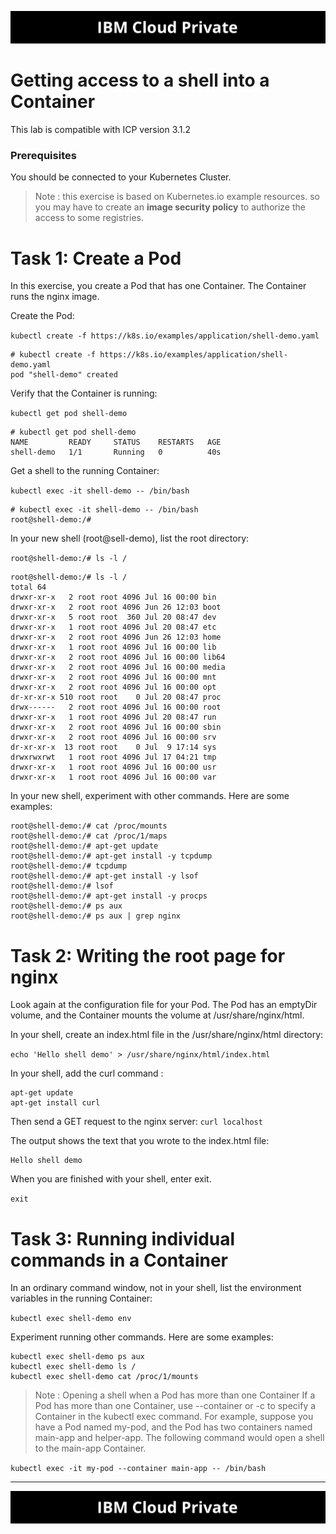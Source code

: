 ![icp000](images/icp000.png)



# Getting access to a shell into a Container



This lab is compatible with ICP version 3.1.2

### Prerequisites

You should be connected to your Kubernetes Cluster. 
>Note : this exercise is based on Kubernetes.io example resources. so you may have to create an **image security policy** to authorize the access to some registries.

# Task 1: Create a Pod

In this exercise, you create a Pod that has one Container. The Container runs the nginx image. 

Create the Pod:

`kubectl create -f https://k8s.io/examples/application/shell-demo.yaml`

```
# kubectl create -f https://k8s.io/examples/application/shell-demo.yaml
pod "shell-demo" created
```

Verify that the Container is running:

`kubectl get pod shell-demo`

```
# kubectl get pod shell-demo
NAME         READY     STATUS    RESTARTS   AGE
shell-demo   1/1       Running   0          40s
```

Get a shell to the running Container:

`kubectl exec -it shell-demo -- /bin/bash`

```
# kubectl exec -it shell-demo -- /bin/bash
root@shell-demo:/# 
```

In your new shell (root@sell-demo), list the root directory:

`root@shell-demo:/# ls -l /` 

```
root@shell-demo:/# ls -l /
total 64
drwxr-xr-x   2 root root 4096 Jul 16 00:00 bin
drwxr-xr-x   2 root root 4096 Jun 26 12:03 boot
drwxr-xr-x   5 root root  360 Jul 20 08:47 dev
drwxr-xr-x   1 root root 4096 Jul 20 08:47 etc
drwxr-xr-x   2 root root 4096 Jun 26 12:03 home
drwxr-xr-x   1 root root 4096 Jul 16 00:00 lib
drwxr-xr-x   2 root root 4096 Jul 16 00:00 lib64
drwxr-xr-x   2 root root 4096 Jul 16 00:00 media
drwxr-xr-x   2 root root 4096 Jul 16 00:00 mnt
drwxr-xr-x   2 root root 4096 Jul 16 00:00 opt
dr-xr-xr-x 510 root root    0 Jul 20 08:47 proc
drwx------   2 root root 4096 Jul 16 00:00 root
drwxr-xr-x   1 root root 4096 Jul 20 08:47 run
drwxr-xr-x   2 root root 4096 Jul 16 00:00 sbin
drwxr-xr-x   2 root root 4096 Jul 16 00:00 srv
dr-xr-xr-x  13 root root    0 Jul  9 17:14 sys
drwxrwxrwt   1 root root 4096 Jul 17 04:21 tmp
drwxr-xr-x   1 root root 4096 Jul 16 00:00 usr
drwxr-xr-x   1 root root 4096 Jul 16 00:00 var
```

In your new shell, experiment with other commands. Here are some examples:

```
root@shell-demo:/# cat /proc/mounts
root@shell-demo:/# cat /proc/1/maps
root@shell-demo:/# apt-get update
root@shell-demo:/# apt-get install -y tcpdump
root@shell-demo:/# tcpdump
root@shell-demo:/# apt-get install -y lsof
root@shell-demo:/# lsof
root@shell-demo:/# apt-get install -y procps
root@shell-demo:/# ps aux
root@shell-demo:/# ps aux | grep nginx
```

# Task 2: Writing the root page for nginx
Look again at the configuration file for your Pod. The Pod has an emptyDir volume, and the Container mounts the volume at /usr/share/nginx/html.

In your shell, create an index.html file in the /usr/share/nginx/html directory:

`echo 'Hello shell demo' > /usr/share/nginx/html/index.html`

In your shell, add the curl command : 

```console
apt-get update
apt-get install curl
```

Then send a GET request to the nginx server:
`curl localhost`

The output shows the text that you wrote to the index.html file:

```console
Hello shell demo
```

When you are finished with your shell, enter exit.

`exit`

# Task 3: Running individual commands in a Container

In an ordinary command window, not in your shell, list the environment variables in the running Container:

`kubectl exec shell-demo env`

Experiment running other commands. Here are some examples:

```
kubectl exec shell-demo ps aux
kubectl exec shell-demo ls /
kubectl exec shell-demo cat /proc/1/mounts
```

> Note : Opening a shell when a Pod has more than one Container
> If a Pod has more than one Container, use --container or -c to specify a Container in the kubectl exec command. For example, suppose you have a Pod named my-pod, and the Pod has two containers named main-app and helper-app. The following command would open a shell to the main-app Container.

`kubectl exec -it my-pod --container main-app -- /bin/bash`



------

![icp000](images/icp000.png)